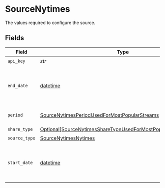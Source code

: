 # SourceNytimes

The values required to configure the source.


## Fields

| Field                                                                                                                                         | Type                                                                                                                                          | Required                                                                                                                                      | Description                                                                                                                                   | Example                                                                                                                                       |
| --------------------------------------------------------------------------------------------------------------------------------------------- | --------------------------------------------------------------------------------------------------------------------------------------------- | --------------------------------------------------------------------------------------------------------------------------------------------- | --------------------------------------------------------------------------------------------------------------------------------------------- | --------------------------------------------------------------------------------------------------------------------------------------------- |
| `api_key`                                                                                                                                     | *str*                                                                                                                                         | :heavy_check_mark:                                                                                                                            | API Key                                                                                                                                       |                                                                                                                                               |
| `end_date`                                                                                                                                    | [datetime](https://docs.python.org/3/library/datetime.html#datetime-objects)                                                                  | :heavy_minus_sign:                                                                                                                            | End date to stop the article retrieval (format YYYY-MM)                                                                                       | 2022-08                                                                                                                                       |
| `period`                                                                                                                                      | [SourceNytimesPeriodUsedForMostPopularStreams](../../models/shared/sourcenytimesperiodusedformostpopularstreams.md)                           | :heavy_check_mark:                                                                                                                            | Period of time (in days)                                                                                                                      |                                                                                                                                               |
| `share_type`                                                                                                                                  | [Optional[SourceNytimesShareTypeUsedForMostPopularSharedStream]](../../models/shared/sourcenytimessharetypeusedformostpopularsharedstream.md) | :heavy_minus_sign:                                                                                                                            | Share Type                                                                                                                                    |                                                                                                                                               |
| `source_type`                                                                                                                                 | [SourceNytimesNytimes](../../models/shared/sourcenytimesnytimes.md)                                                                           | :heavy_check_mark:                                                                                                                            | N/A                                                                                                                                           |                                                                                                                                               |
| `start_date`                                                                                                                                  | [datetime](https://docs.python.org/3/library/datetime.html#datetime-objects)                                                                  | :heavy_check_mark:                                                                                                                            | Start date to begin the article retrieval (format YYYY-MM)                                                                                    | 2022-08                                                                                                                                       |